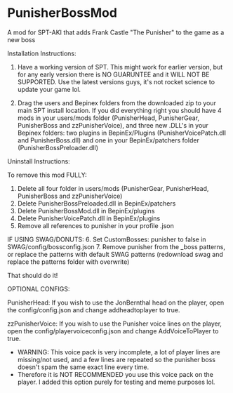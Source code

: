 # PunisherBossMod
A mod for SPT-AKI that adds Frank Castle "The Punisher" to the game as a new boss



Installation Instructions:

1. Have a working version of SPT. This might work for earlier version, but for any early version there is NO GUARUNTEE and it WILL NOT BE SUPPORTED. Use the latest versions guys, it's not rocket science to update your game lol.

2. Drag the users and Bepinex folders from the downloaded zip to your main SPT install location. If you did everything right you should have 4 mods in your users/mods folder (PunisherHead, PunisherGear, PunisherBoss and zzPunisherVoice), and three new .DLL's in your Bepinex folders: two plugins in BepinEx/Plugins (PunisherVoicePatch.dll and PunisherBoss.dll) and one in your BepinEx/patchers folder (PunisherBossPreloader.dll)



Uninstall Instructions:

To remove this mod FULLY:
1. Delete all four folder in users/mods (PunisherGear, PunisherHead, PunisherBoss and zzPunisherVoice)
2. Delete PunisherBossPreloaded.dll in BepinEx/patchers
3. Delete PunisherBossMod.dll in BepinEx/plugins
4. Delete PunisherVoicePatch.dll in BepinEx/plugins
5. Remove all references to punisher in your profile .json

IF USING SWAG/DONUTS:
6. Set CustomBosses: punisher to false in SWAG/config/bossconfig.json
7. Remove punisher from the _boss patterns, or replace the patterns with default SWAG patterns (redownload swag and replace the patterns folder with overwrite)

That should do it!



OPTIONAL CONFIGS:

PunisherHead: If you wish to use the JonBernthal head on the player, open the config/config.json and change addheadtoplayer to true.

zzPunisherVoice: If you wish to use the Punisher voice lines on the player, open the config/playervoiceconfig.json and change AddVoiceToPlayer to true. 

- WARNING: This voice pack is very incomplete, a lot of player lines are missing/not used, and a few lines are repeated so the punisher boss doesn't spam the same exact line every time.
- Therefore it is NOT RECOMMENDED you use this voice pack on the player. I added this option purely for testing and meme purposes lol.
